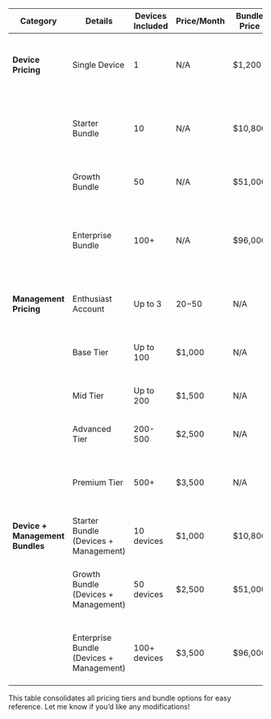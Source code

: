 

| **Category**                    | **Details**                              | **Devices Included** | **Price/Month** | **Bundle Price** | **Discount** | **Features**                                                                          |
| ------------------------------- | ---------------------------------------- | -------------------- | --------------- | ---------------- | ------------ | ------------------------------------------------------------------------------------- |
| **Device Pricing**              | Single Device                            | 1                    | N/A             | $1,200           | N/A          | High-quality networking device with individual purchase flexibility.                  |
|                                 | Starter Bundle                           | 10                   | N/A             | $10,800          | 10% off      | Cost-effective option for small ISPs, includes basic management features.             |
|                                 | Growth Bundle                            | 50                   | N/A             | $51,000          | 15% off      | Mid-sized ISP solution with scalable features.                                        |
|                                 | Enterprise Bundle                        | 100+                 | N/A             | $96,000          | 20% off      | Advanced solution for large ISPs, built for scalability and comprehensive management. |
| **Management Pricing**          | Enthusiast Account                       | Up to 3              | $20-$50         | N/A              | N/A          | Core management for individuals or small setups.                                      |
|                                 | Base Tier                                | Up to 100            | $1,000          | N/A              | N/A          | Standard features, perfect for smaller ISPs.                                          |
|                                 | Mid Tier                                 | Up to 200            | $1,500          | N/A              | N/A          | Enhanced tools and analytics for mid-sized ISPs.                                      |
|                                 | Advanced Tier                            | 200-500              | $2,500          | N/A              | N/A          | Advanced analytics, ideal for larger ISPs.                                            |
|                                 | Premium Tier                             | 500+                 | $3,500          | N/A              | N/A          | Full suite of tools, analytics, and priority support for enterprises.                 |
| **Device + Management Bundles** | Starter Bundle (Devices + Management)    | 10 devices           | $1,000          | $10,800          | 10% off      | Starter bundle + Base Tier management for small ISPs.                                 |
|                                 | Growth Bundle (Devices + Management)     | 50 devices           | $2,500          | $51,000          | 15% off      | Growth bundle + Advanced Tier management for mid-sized ISPs.                          |
|                                 | Enterprise Bundle (Devices + Management) | 100+ devices         | $3,500          | $96,000          | 20% off      | Enterprise bundle + Premium Tier management for large-scale ISPs.                     |

This table consolidates all pricing tiers and bundle options for easy reference. Let me know if you’d like any modifications!